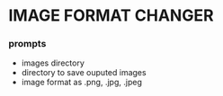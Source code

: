 # IMAGE FORMAT CHANGER

### prompts
* images directory
* directory to save ouputed images
* image format as .png, .jpg, .jpeg
